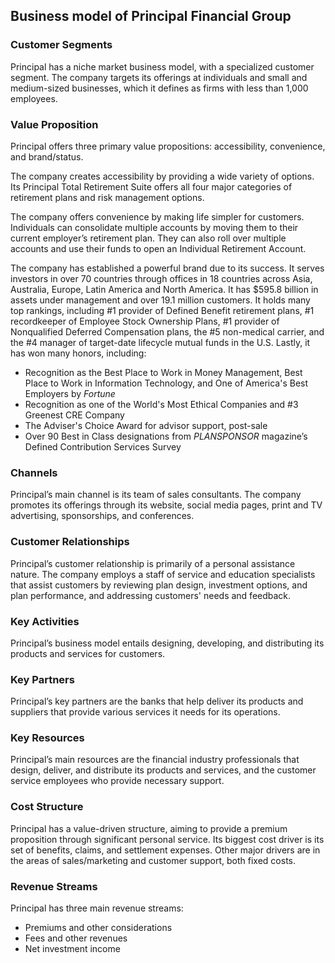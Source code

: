 Business model of Principal Financial Group
-------------------------------------------

 ### Customer Segments

 Principal has a niche market business model, with a specialized customer segment. The company targets its offerings at individuals and small and medium-sized businesses, which it defines as firms with less than 1,000 employees.

 ### Value Proposition

 Principal offers three primary value propositions: accessibility, convenience, and brand/status.

 The company creates accessibility by providing a wide variety of options. Its Principal Total Retirement Suite offers all four major categories of retirement plans and risk management options.

 The company offers convenience by making life simpler for customers. Individuals can consolidate multiple accounts by moving them to their current employer’s retirement plan. They can also roll over multiple accounts and use their funds to open an Individual Retirement Account.

 The company has established a powerful brand due to its success. It serves investors in over 70 countries through offices in 18 countries across Asia, Australia, Europe, Latin America and North America. It has $595.8 billion in assets under management and over 19.1 million customers. It holds many top rankings, including #1 provider of Defined Benefit retirement plans, #1 recordkeeper of Employee Stock Ownership Plans, #1 provider of Nonqualified Deferred Compensation plans, the #5 non-medical carrier, and the #4 manager of target-date lifecycle mutual funds in the U.S. Lastly, it has won many honors, including:

  * Recognition as the Best Place to Work in Money Management, Best Place to Work in Information Technology, and One of America's Best Employers by *Fortune*
 * Recognition as one of the World's Most Ethical Companies and #3 Greenest CRE Company
 * The Adviser's Choice Award for advisor support, post-sale
 * Over 90 Best in Class designations from *PLANSPONSOR* magazine’s Defined Contribution Services Survey
  ### Channels

 Principal’s main channel is its team of sales consultants. The company promotes its offerings through its website, social media pages, print and TV advertising, sponsorships, and conferences.

 ### Customer Relationships

 Principal’s customer relationship is primarily of a personal assistance nature. The company employs a staff of service and education specialists that assist customers by reviewing plan design, investment options, and plan performance, and addressing customers' needs and feedback.

 ### Key Activities

 Principal’s business model entails designing, developing, and distributing its products and services for customers.

 ### Key Partners

 Principal’s key partners are the banks that help deliver its products and suppliers that provide various services it needs for its operations.

 ### Key Resources

 Principal’s main resources are the financial industry professionals that design, deliver, and distribute its products and services, and the customer service employees who provide necessary support.

 ### Cost Structure

 Principal has a value-driven structure, aiming to provide a premium proposition through significant personal service. Its biggest cost driver is its set of benefits, claims, and settlement expenses. Other major drivers are in the areas of sales/marketing and customer support, both fixed costs.

 ### Revenue Streams

 Principal has three main revenue streams:

  * Premiums and other considerations
 * Fees and other revenues
 * Net investment income